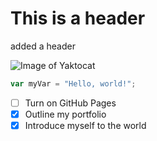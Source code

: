 # This is a header
added a header

![Image of Yaktocat](https://octodex.github.com/images/yaktocat.png)

``` javascript
var myVar = "Hello, world!";
```

- [ ] Turn on GitHub Pages
- [X] Outline my portfolio
- [X] Introduce myself to the world
